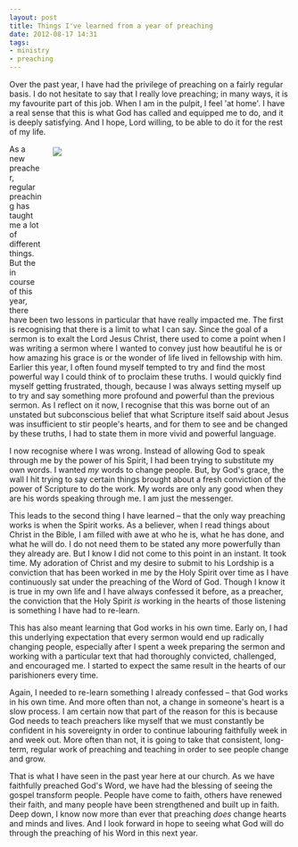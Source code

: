 ```yaml
---
layout: post
title: Things I've learned from a year of preaching
date: 2012-08-17 14:31
tags:
- ministry
- preaching
---
```

<p>Over the past year, I have had the privilege of preaching on a fairly regular basis. I do not hesitate to say that I really love preaching; in many ways, it is my favourite part of this job. When I am in the pulpit, I feel 'at home'. I have a real sense that this is what God has called and equipped me to do, and it is deeply satisfying. And I hope, Lord willing, to be able to do it for the rest of my life.</p>
<div style="float: right; margin: 5px 1px 0px 20px; width: 425px; height: 299px;"><img src="https://dl.dropbox.com/u/3897986/Jake%20Blog%20Images/BibleOnPulpit.jpg" /></div>
<p>As a new preacher, regular preaching has taught me a lot of different things. But the in course of this year, there have been two lessons in particular that have really impacted me. The first is recognising that there is a limit to what I can say. Since the goal of a sermon is to exalt the Lord Jesus Christ, there used to come a point when I was writing a sermon where I wanted to convey just how beautiful he is or how amazing his grace is or the wonder of life lived in fellowship with him. Earlier this year, I often found myself tempted to try and find the most powerful way I could think of to proclaim these truths. I would quickly find myself getting frustrated, though, because I was always setting myself up to try and say something more profound and powerful than the previous sermon. As I reflect on it now, I recognise that this was borne out of an unstated but subconscious belief that what Scripture itself said about Jesus was insufficient to stir people's hearts, and for them to see and be changed by these truths, I had to state them in more vivid and powerful language.</p>
<p>I now recognise where I was wrong. Instead of allowing God to speak through me by the power of his Spirit, I had been trying to substitute my own words. I wanted <em>my</em> words to change people. But, by God's grace, the wall I hit trying to say certain things brought about a fresh conviction of the power of Scripture to do the work. My words are only any good when they are his words speaking through me. I am just the messenger.</p>
<p>This leads to the second thing I have learned &ndash; that the only way preaching works is when the Spirit works. As a believer, when I read things about Christ in the Bible, I am filled with awe at who he is, what he has done, and what he will do. I do not need them to be stated any more powerfully than they already are. But I know I did not come to this point in an instant. It took time. My adoration of Christ and my desire to submit to his Lordship is a conviction that has been worked in me by the Holy Spirit over time as I have continuously sat under the preaching of the Word of God. Though I know it is true in my own life and I have always confessed it before, as a preacher, the conviction that the Holy Spirit <em>is</em> working in the hearts of those listening is something I have had to re-learn.</p>
<p>This has also meant learning that God works in his own time. Early on, I had this underlying expectation that every sermon would end up radically changing people, especially after I spent a week preparing the sermon and working with a particular text that had thoroughly convicted, challenged, and encouraged me. I started to expect the same result in the hearts of our parishioners every time.</p>
<p>Again, I needed to re-learn something I already confessed &ndash; that God works in his own time. And more often than not, a change in someone's heart is a slow process. I am certain now that part of the reason for this is because God needs to teach preachers like myself that we must constantly be confident in his sovereignty in order to continue labouring faithfully week in and week out. More often than not, it is going to take that consistent, long-term, regular work of preaching and teaching in order to see people change and grow.</p>

That is what I have seen in the past year here at our church. As we have faithfully preached God's Word, we have had the blessing of seeing the gospel transform people. People have come to faith, others have renewed their faith, and many people have been strengthened and built up in faith. Deep down, I know now more than ever that preaching <em>does</em> change hearts and minds and lives. And I look forward in hope to seeing what God will do through the preaching of his Word in this next year.
